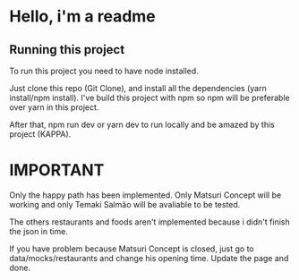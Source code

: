# Hello, i'm a readme

## Running this project

To run this project you need to have node installed.

Just clone this repo (Git Clone), and install all the dependencies (yarn install/npm install).
I've build this project with npm so npm will be preferable over yarn in this project.

After that, npm run dev or yarn dev to run locally and be amazed by this project (KAPPA).


# IMPORTANT

Only the happy path has been implemented. Only Matsuri Concept will be working and only Temaki Salmão will be avaliable to be tested.

The others restaurants and foods aren't implemented because i didn't finish the json in time.

If you have problem because Matsuri Concept is closed, just go to data/mocks/restaurants and change his opening time. Update the page and done.
